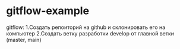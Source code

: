 # gitflow-example
gitflow:
1.Создать репоиторий на github и склонировать его на компьютер
2.Создать ветку разработки develop от главной ветки (master, main)